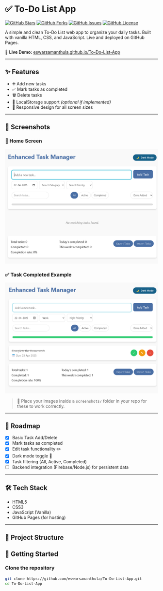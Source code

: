 # ✅ To-Do List App

[![GitHub Stars](https://img.shields.io/github/stars/eswarsamanthula/To-Do-List-App?style=social)](https://github.com/eswarsamanthula/To-Do-List-App/stargazers)
[![GitHub Forks](https://img.shields.io/github/forks/eswarsamanthula/To-Do-List-App?style=social)](https://github.com/eswarsamanthula/To-Do-List-App/network/members)
[![GitHub Issues](https://img.shields.io/github/issues/eswarsamanthula/To-Do-List-App)](https://github.com/eswarsamanthula/To-Do-List-App/issues)
[![GitHub License](https://img.shields.io/github/license/eswarsamanthula/To-Do-List-App)](https://github.com/eswarsamanthula/To-Do-List-App/blob/main/LICENSE)

A simple and clean To-Do List web app to organize your daily tasks. Built with vanilla HTML, CSS, and JavaScript. Live and deployed on GitHub Pages.

🔗 **Live Demo:** [eswarsamanthula.github.io/To-Do-List-App](https://eswarsamanthula.github.io/To-Do-List-App)

---

## ✨ Features

- ➕ Add new tasks  
- ✅ Mark tasks as completed  
- 🗑️ Delete tasks  
- 💾 LocalStorage support *(optional if implemented)*  
- 📱 Responsive design for all screen sizes

---

## 📸 Screenshots

### 📌 Home Screen

<img src="screenshots/home.png" alt="To-Do App Home Screen" width="600"/>

### ✅ Task Completed Example

<img src="screenshots/completed.png" alt="Completed Task Example" width="600"/>

> 📁 Place your images inside a `screenshots/` folder in your repo for these to work correctly.

---

## 📅 Roadmap

- [x] Basic Task Add/Delete
- [x] Mark tasks as completed
- [x] Edit task functionality ✏️
- [x] Dark mode toggle 🌙
- [x] Task filtering (All, Active, Completed)
- [ ] Backend integration (Firebase/Node.js) for persistent data

---

## 🛠️ Tech Stack

- HTML5
- CSS3
- JavaScript (Vanilla)
- GitHub Pages (for hosting)

---

## 📂 Project Structure


## 🚀 Getting Started

### Clone the repository

```bash
git clone https://github.com/eswarsamanthula/To-Do-List-App.git
cd To-Do-List-App

```
